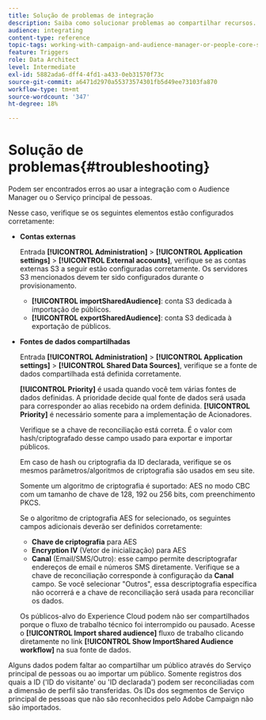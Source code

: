 ```yaml
---
title: Solução de problemas de integração
description: Saiba como solucionar problemas ao compartilhar recursos.
audience: integrating
content-type: reference
topic-tags: working-with-campaign-and-audience-manager-or-people-core-service
feature: Triggers
role: Data Architect
level: Intermediate
exl-id: 5882ada6-dff4-4fd1-a433-0eb31570f73c
source-git-commit: a6471d2970a55373574301fb5d49ee73103fa870
workflow-type: tm+mt
source-wordcount: '347'
ht-degree: 18%

---
```


# Solução de problemas{#troubleshooting}

Podem ser encontrados erros ao usar a integração com o Audience Manager ou o Serviço principal de pessoas.

Nesse caso, verifique se os seguintes elementos estão configurados corretamente:

* **Contas externas**

   Entrada **[!UICONTROL Administration]** > **[!UICONTROL Application settings]** > **[!UICONTROL External accounts]**, verifique se as contas externas S3 a seguir estão configuradas corretamente. Os servidores S3 mencionados devem ter sido configurados durante o provisionamento.

   * **[!UICONTROL importSharedAudience]**: conta S3 dedicada à importação de públicos.
   * **[!UICONTROL exportSharedAudience]**: conta S3 dedicada à exportação de públicos.

* **Fontes de dados compartilhadas**

   Entrada **[!UICONTROL Administration]** > **[!UICONTROL Application settings]** > **[!UICONTROL Shared Data Sources]**, verifique se a fonte de dados compartilhada está definida corretamente.

   **[!UICONTROL Priority]** é usada quando você tem várias fontes de dados definidas. A prioridade decide qual fonte de dados será usada para corresponder ao alias recebido na ordem definida. **[!UICONTROL Priority]** é necessário somente para a implementação de Acionadores.

   Verifique se a chave de reconciliação está correta. É o valor com hash/criptografado desse campo usado para exportar e importar públicos.

   Em caso de hash ou criptografia da ID declarada, verifique se os mesmos parâmetros/algoritmos de criptografia são usados em seu site.

   Somente um algoritmo de criptografia é suportado: AES no modo CBC com um tamanho de chave de 128, 192 ou 256 bits, com preenchimento PKCS.

   Se o algoritmo de criptografia AES for selecionado, os seguintes campos adicionais deverão ser definidos corretamente:

   * **Chave de criptografia** para AES
   * **Encryption IV** (Vetor de inicialização) para AES
   * **Canal** (Email/SMS/Outro): esse campo permite descriptografar endereços de email e números SMS diretamente. Verifique se a chave de reconciliação corresponde à configuração da **Canal** campo. Se você selecionar &quot;Outros&quot;, essa descriptografia específica não ocorrerá e a chave de reconciliação será usada para reconciliar os dados.

   Os públicos-alvo do Experience Cloud podem não ser compartilhados porque o fluxo de trabalho técnico foi interrompido ou pausado. Acesse o **[!UICONTROL Import shared audience]** fluxo de trabalho clicando diretamente no link **[!UICONTROL Show ImportShared Audience workflow]** na sua fonte de dados.

Alguns dados podem faltar ao compartilhar um público através do Serviço principal de pessoas ou ao importar um público. Somente registros dos quais a ID (&#39;ID do visitante&#39; ou &#39;ID declarada&#39;) podem ser reconciliadas com a dimensão de perfil são transferidas. Os IDs dos segmentos de Serviço principal de pessoas que não são reconhecidos pelo Adobe Campaign não são importados.
